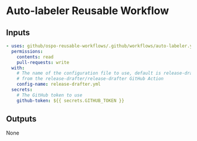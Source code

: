 # Auto-labeler Reusable Workflow

## Inputs

```yaml
- uses: github/ospo-reusable-workflows/.github/workflows/auto-labeler.yml@main
  permissions:
    contents: read
    pull-requests: write
  with:
    # The name of the configuration file to use, default is release-drafter.yml
    # from the release-drafter/release-drafter GitHub Action
    config-name: release-drafter.yml
  secrets:
    # The GitHub token to use
    github-token: ${{ secrets.GITHUB_TOKEN }}
```

## Outputs

None
